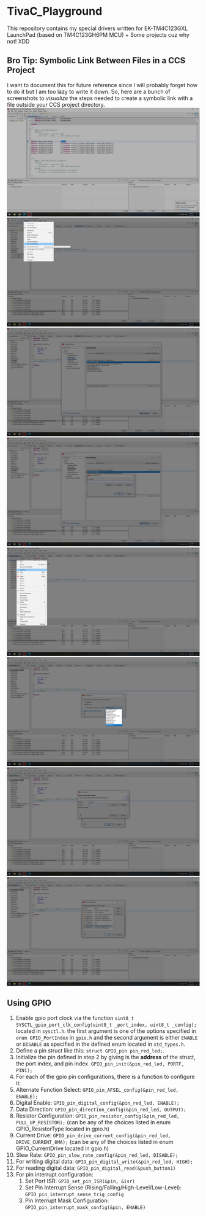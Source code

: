 # TivaC_Playground

This repository contains my special drivers written for EK-TM4C123GXL LaunchPad (based on TM4C123GH6PM MCU) + Some projects cuz why not! XDD

## Bro Tip: Symbolic Link Between Files in a CCS Project
I want to document this for future reference since I will probably forget how to do it but I am too lazy to write it down. So, here are a bunch of screenshots to *visualize* the steps needed to create a symbolic link with a file outside your CCS project directory.
![](README_Photos/01.png)
![](README_Photos/02.png)
![](README_Photos/03.png)
![](README_Photos/04.png)
![](README_Photos/05.png)
![](README_Photos/06.png)
![](README_Photos/07.png)
![](README_Photos/08.png)

## Using GPIO
1. Enable gpio port clock via the function `sint8_t SYSCTL_gpio_port_clk_config(uint8_t _port_index, uint8_t _config);
` located in `sysctl.h`. the first argument is one of the options specified in `enum GPIO_PortIndex` in `gpio.h` and the second argument is either `ENABLE` or `DISABLE` as specified in the defined enum located in `std_types.h`.
2. Define a pin struct like this: `struct GPIO_pin pin_red_led;`.
3. Initialize the pin defined in step 2 by giving is the **address** of the struct, the port index, and pin index. `GPIO_pin_init(&pin_red_led, PORTF, PIN1);`
4. For each of the gpio pin configurations, there is a function to configure it:
  1. Alternate Function Select: `GPIO_pin_AFSEL_config(&pin_red_led, ENABLE);`
  2. Digital Enable: `GPIO_pin_digital_config(&pin_red_led, ENABLE);` 
  3. Data Direction: `GPIO_pin_direction_config(&pin_red_led, OUTPUT);`
  4. Resistor Configuration: `GPIO_pin_resistor_config(&pin_red_led, PULL_UP_RESISTOR);` (can be any of the choices listed in enum GPIO_ResistorType located in gpio.h)
  5. Current Drive: `GPIO_pin_drive_current_config(&pin_red_led, DRIVE_CURRENT_8MA);` (can be any of the choices listed in enum GPIO_CurrentDrive located in gpio.h)
  6. Slew Rate: `GPIO_pin_slew_rate_config(&pin_red_led, DISABLE);`
5. For writing digital data: `GPIO_pin_digital_write(&pin_red_led, HIGH);`
6. For reading digital data: `GPIO_pin_digital_read(&push_button1)`
7. For pin interrupt configuration:
   1. Set Port ISR: `GPIO_set_pin_ISR(&pin, &isr)`
   2. Set Pin Interrupt Sense (Rising/Falling/High-Level/Low-Level): `GPIO_pin_interrupt_sense_trig_config`
   3. Pin Interrupt Mask Configuration: `GPIO_pin_interrupt_mask_config(&pin, ENABLE)`

